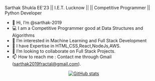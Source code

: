 Sarthak Shukla
EE'23 || I.E.T. Lucknow || || Competitive Programmer || Python Developer

- 👋 Hi, I’m @sarthak-2019
- 💻 I am a Competitive Programmer good at Data Structures and Algorithms
- 👀 I’m interested in Machine Learning and Full Stack Development
- 🌱 I have Expertise in HTML,CSS,React,NodeJs,AWS.
- 💞️ I’m looking to collaborate on Full Stack Projects.
- 📫 How to reach me : Contact me through Gmail (sarthak2019fractal@gmail.com).

<!---
sarthak-2019/sarthak-2019 is a ✨ special ✨ repository because its `README.md` (this file) appears on your GitHub profile.
You can click the Preview link to take a look at your changes.
--->
<div align=center>

[![GitHub stats](https://github-readme-stats.vercel.app/api?username=sarthak-2019&show_icons=true&theme=tokyonight&line_height=27)](https://github.com/sarthak-2019)
</div>

